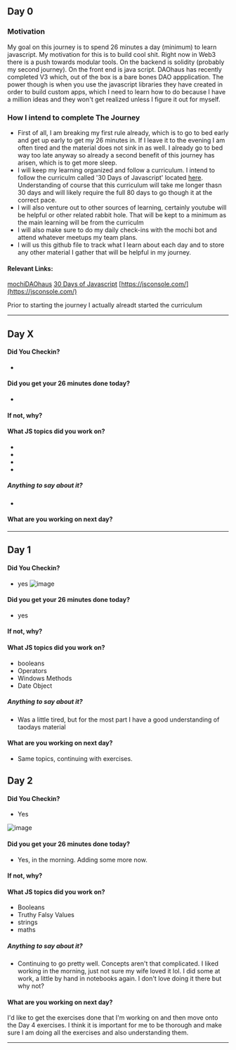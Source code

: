 ## Day 0

### Motivation

My goal on this journey is to spend 26 minutes a day (minimum) to learn javascript. My motivation for this is to build cool shit. Right now in Web3 there is a push towards modular tools. On the backend is solidity (probably my second journey). On the front end is java script.
DAOhaus has recently completed V3 which, out of the box is a bare bones DAO appplication. The power though is when you use the javascript libraries they have created in order to build custom apps, which I need to learn how to do because I have a million ideas and they won't get realized unless I figure it out for myself.

### How I intend to complete The Journey

- First of all, I am breaking my first rule already, which is to go to bed early and get up early to get my 26 minutes in. If I leave it to the evening I am often tired and the material does not sink in as well. I already go to bed way too late anyway so already a second benefit of this journey has arisen, which is to get more sleep.
- I will keep my learning organized and follow a curriculum. I intend to follow the curriculm called '30 Days of Javascript' located [here](https://github.com/Asabeneh/30-Days-Of-JavaScript). Understanding of course that this curriculum will take me longer thasn 30 days and will likely require the full 80 days to go though it at the correct pace.
- I will also venture out to other sources of learning, certainly youtube will be helpful or other related rabbit hole. That will be kept to a minimum as the main learning will be from the curriculm
- I will also make sure to do my daily check-ins with the mochi bot and attend whatever meetups my team plans.
- I will us this github file to track what I learn about each day and to store any other material I gather that will be helpful in my journey.

#### Relevant Links:
[mochiDAOhaus](https://mochi.game/1/team/262)
[30 Days of Javascript](https://github.com/Asabeneh/30-Days-Of-JavaScript)
[https://jsconsole.com/](https://jsconsole.com/)

Prior to starting the journey I actually alreadt started the curriculum

___
## Day X

#### Did You Checkin?

- 

#### Did you get your 26 minutes done today?

- 

#### If not, why?

#### What JS topics did you work on?

-
-
-
-

##### Anything to say about it?

-

#### What are you working on next day?

___
## Day 1

#### Did You Checkin?

- yes
![image](https://user-images.githubusercontent.com/34731569/208573564-d9657b63-e329-4854-8522-6191d5069f30.png)

#### Did you get your 26 minutes done today?

- yes

#### If not, why?

#### What JS topics did you work on?

- booleans
- Operators
- Windows Methods
- Date Object

##### Anything to say about it?

- Was a little tired, but for the most part I have a good understanding of taodays material

#### What are you working on next day?

- Same topics, continuing with exercises.

## Day 2

#### Did You Checkin?

- Yes

![image](https://user-images.githubusercontent.com/34731569/208802442-3ad34ba9-0c54-4176-928e-1a8a4ac850f0.png)

#### Did you get your 26 minutes done today?

- Yes, in the morning. Adding some more now.

#### If not, why?

#### What JS topics did you work on?

- Booleans
- Truthy Falsy Values
- strings
- maths

##### Anything to say about it?

- Continuing to go pretty well. Concepts aren't that complicated. I liked working in the morning, just not sure my wife loved it lol. I did some at work, a little by hand in notebooks again. I don't love doing it there but why not?
 
#### What are you working on next day?

I'd like to get the exercises done that I'm working on and then move onto the Day 4 exercises. I think it is important for me to be thorough and make sure I am doing all the exercises and also understanding them.

---

